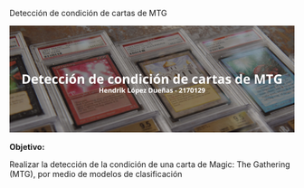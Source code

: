 <p>Detección de condición de cartas de MTG</p>
<p align="center">
  <img src="https://github.com/hendrik21/deteccionCondicionCartasMTG/blob/main/Detecci%C3%B3n%20de%20condici%C3%B3n%20de%20cartas%20de%20MTG.png">
</p>
<span></span><b>Objetivo: </b><p>Realizar la detección de la condición de una carta de Magic: The Gathering (MTG), por medio de modelos de clasificación</p></span>
